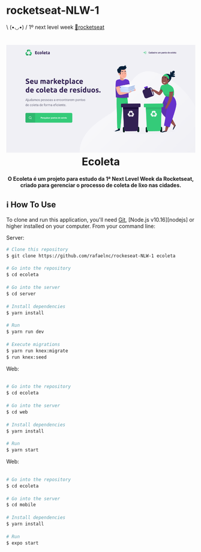 # rocketseat-NLW-1
\ (•◡•) / 1º next level week <a href="https://rocketseat.com.br/" target="_blank">:rocket:rocketseat</a> 

<h1 align="center">
    <img alt="ecoleta" src="./.github/ecoleta.png" />
    <br>
    Ecoleta
</h1>

<h4 align="center">
  O Ecoleta é um projeto para estudo da 1ª Next Level Week da Rocketseat, criado para gerenciar o processo de coleta de lixo nas cidades.</h4>
    
  ## :information_source: How To Use

To clone and run this application, you'll need [Git](https://git-scm.com), [Node.js v10.16][nodejs] or higher installed on your computer. From your command line:

Server:
```bash
# Clone this repository
$ git clone https://github.com/rafaelnc/rockeseat-NLW-1 ecoleta

# Go into the repository
$ cd ecoleta

# Go into the server
$ cd server

# Install dependencies
$ yarn install

# Run 
$ yarn run dev

# Execute migrations
$ yarn run knex:migrate
$ run knex:seed

```

Web:
```bash

# Go into the repository
$ cd ecoleta

# Go into the server
$ cd web

# Install dependencies
$ yarn install

# Run 
$ yarn start

```

Web:
```bash

# Go into the repository
$ cd ecoleta

# Go into the server
$ cd mobile

# Install dependencies
$ yarn install

# Run 
$ expo start

```

